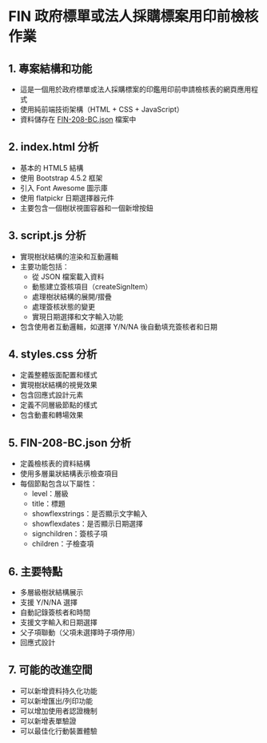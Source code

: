 # FIN 政府標單或法人採購標案用印前檢核作業

## 1. 專案結構和功能
- 這是一個用於政府標單或法人採購標案的印鑑用印前申請檢核表的網頁應用程式
- 使用純前端技術架構（HTML + CSS + JavaScript）
- 資料儲存在 [FIN-208-BC.json](cci:7://file:///c:/Users/Sankalp_Chang/Downloads/_Python/__Sankalp__/FIN-2018-BC/docs/FIN-208-BC.json:0:0-0:0) 檔案中

## 2. index.html 分析
- 基本的 HTML5 結構
- 使用 Bootstrap 4.5.2 框架
- 引入 Font Awesome 圖示庫
- 使用 flatpickr 日期選擇器元件
- 主要包含一個樹狀視圖容器和一個新增按鈕

## 3. script.js 分析
- 實現樹狀結構的渲染和互動邏輯
- 主要功能包括：
  - 從 JSON 檔案載入資料
  - 動態建立簽核項目（createSignItem）
  - 處理樹狀結構的展開/摺疊
  - 處理簽核狀態的變更
  - 實現日期選擇和文字輸入功能
- 包含使用者互動邏輯，如選擇 Y/N/NA 後自動填充簽核者和日期

## 4. styles.css 分析
- 定義整體版面配置和樣式
- 實現樹狀結構的視覺效果
- 包含回應式設計元素
- 定義不同層級節點的樣式
- 包含動畫和轉場效果

## 5. FIN-208-BC.json 分析
- 定義檢核表的資料結構
- 使用多層巢狀結構表示檢查項目
- 每個節點包含以下屬性：
  - level：層級
  - title：標題
  - showflexstrings：是否顯示文字輸入
  - showflexdates：是否顯示日期選擇
  - signchildren：簽核子項
  - children：子檢查項

## 6. 主要特點
- 多層級樹狀結構展示
- 支援 Y/N/NA 選擇
- 自動記錄簽核者和時間
- 支援文字輸入和日期選擇
- 父子項聯動（父項未選擇時子項停用）
- 回應式設計

## 7. 可能的改進空間
- 可以新增資料持久化功能
- 可以新增匯出/列印功能
- 可以增加使用者認證機制
- 可以新增表單驗證
- 可以最佳化行動裝置體驗